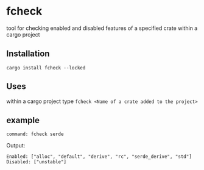 # fcheck
tool for checking enabled and disabled features of a specified crate within a cargo project

## Installation
`
cargo install fcheck --locked
`
## Uses
within a cargo project type
`
fcheck <Name of a crate added to the project>
`
## example
`
command: fcheck serde
`

Output:
```
Enabled: ["alloc", "default", "derive", "rc", "serde_derive", "std"]
Disabled: ["unstable"]
```